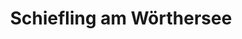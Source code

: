 ---
title: Schiefling am Wörthersee
url: /schiefling-am-woerthersee/
latitude: 46.603
longitude: 14.097
---